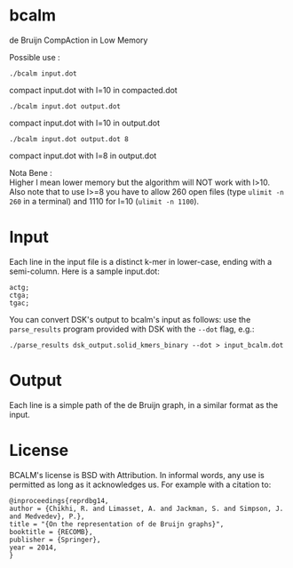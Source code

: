 bcalm
=====

de Bruijn CompAction in Low Memory

Possible use :

    ./bcalm input.dot
compact input.dot with l=10 in compacted.dot

    ./bcalm input.dot output.dot
compact input.dot with l=10 in output.dot

    ./bcalm input.dot output.dot 8
compact input.dot with l=8 in output.dot



Nota Bene :   
Higher l mean lower memory but the algorithm will NOT work with l>10.   
Also note that to use l>=8 you have to allow 260 open files (type `ulimit -n 260` in a terminal)
and 1110 for l=10 (`ulimit -n 1100`).

Input
=====

Each line in the input file is a distinct k-mer in lower-case, ending with a semi-column. Here is a sample input.dot:

    actg;
    ctga;
    tgac;

You can convert DSK's output to bcalm's input as follows: use the `parse_results` program
provided with DSK with the `--dot` flag, e.g.: 

`./parse_results dsk_output.solid_kmers_binary --dot > input_bcalm.dot`

Output
=====

Each line is a simple path of the de Bruijn graph, in a similar format as the input.

License
=======

BCALM's license is BSD with Attribution. In informal words, any use is permitted as long as it acknowledges us. For example with a citation to:

    @inproceedings{reprdbg14,
    author = {Chikhi, R. and Limasset, A. and Jackman, S. and Simpson, J. and Medvedev}, P.},
    title = "{On the representation of de Bruijn graphs}",
    booktitle = {RECOMB},
    publisher = {Springer},
    year = 2014,
    }

